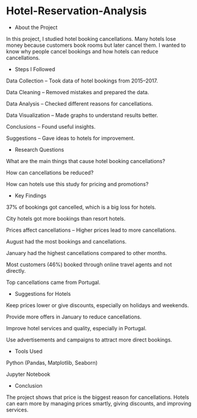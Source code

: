 # Hotel-Reservation-Analysis
- About the Project

In this project, I studied hotel booking cancellations. Many hotels lose money because customers book rooms but later cancel them. I wanted to know why people cancel bookings and how hotels can reduce cancellations.

- Steps I Followed

Data Collection – Took data of hotel bookings from 2015–2017.

Data Cleaning – Removed mistakes and prepared the data.

Data Analysis – Checked different reasons for cancellations.

Data Visualization – Made graphs to understand results better.

Conclusions – Found useful insights.

Suggestions – Gave ideas to hotels for improvement.

- Research Questions

What are the main things that cause hotel booking cancellations?

How can cancellations be reduced?

How can hotels use this study for pricing and promotions?

- Key Findings

37% of bookings got cancelled, which is a big loss for hotels.

City hotels got more bookings than resort hotels.

Prices affect cancellations – Higher prices lead to more cancellations.

August had the most bookings and cancellations.

January had the highest cancellations compared to other months.

Most customers (46%) booked through online travel agents and not directly.

Top cancellations came from Portugal.

- Suggestions for Hotels

Keep prices lower or give discounts, especially on holidays and weekends.

Provide more offers in January to reduce cancellations.

Improve hotel services and quality, especially in Portugal.

Use advertisements and campaigns to attract more direct bookings.

- Tools Used

Python (Pandas, Matplotlib, Seaborn)

Jupyter Notebook

- Conclusion

The project shows that price is the biggest reason for cancellations. Hotels can earn more by managing prices smartly, giving discounts, and improving services.
